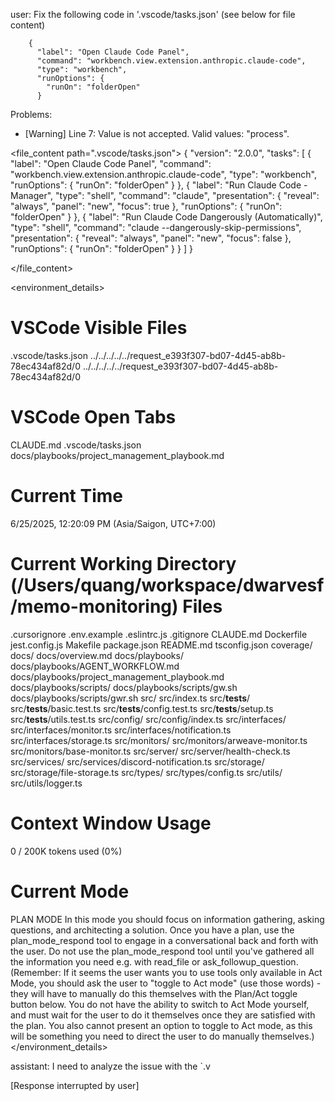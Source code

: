 user: <task>
Fix the following code in '.vscode/tasks.json' (see below for file content)

```
    {
      "label": "Open Claude Code Panel",
      "command": "workbench.view.extension.anthropic.claude-code",
      "type": "workbench",
      "runOptions": {
        "runOn": "folderOpen"
      }
```

Problems:

- [Warning] Line 7: Value is not accepted. Valid values: "process".
  </task>

<file_content path=".vscode/tasks.json">
{
"version": "2.0.0",
"tasks": [
{
"label": "Open Claude Code Panel",
"command": "workbench.view.extension.anthropic.claude-code",
"type": "workbench",
"runOptions": {
"runOn": "folderOpen"
}
},
{
"label": "Run Claude Code - Manager",
"type": "shell",
"command": "claude",
"presentation": {
"reveal": "always",
"panel": "new",
"focus": true
},
"runOptions": {
"runOn": "folderOpen"
}
},
{
"label": "Run Claude Code Dangerously (Automatically)",
"type": "shell",
"command": "claude --dangerously-skip-permissions",
"presentation": {
"reveal": "always",
"panel": "new",
"focus": false
},
"runOptions": {
"runOn": "folderOpen"
}
}
]
}

</file_content>

<environment_details>

# VSCode Visible Files

.vscode/tasks.json
../../../../../request_e393f307-bd07-4d45-ab8b-78ec434af82d/0
../../../../../request_e393f307-bd07-4d45-ab8b-78ec434af82d/0

# VSCode Open Tabs

CLAUDE.md
.vscode/tasks.json
docs/playbooks/project_management_playbook.md

# Current Time

6/25/2025, 12:20:09 PM (Asia/Saigon, UTC+7:00)

# Current Working Directory (/Users/quang/workspace/dwarvesf/memo-monitoring) Files

.cursorignore
.env.example
.eslintrc.js
.gitignore
CLAUDE.md
Dockerfile
jest.config.js
Makefile
package.json
README.md
tsconfig.json
coverage/
docs/
docs/overview.md
docs/playbooks/
docs/playbooks/AGENT_WORKFLOW.md
docs/playbooks/project_management_playbook.md
docs/playbooks/scripts/
docs/playbooks/scripts/gw.sh
docs/playbooks/scripts/gwr.sh
src/
src/index.ts
src/**tests**/
src/**tests**/basic.test.ts
src/**tests**/config.test.ts
src/**tests**/setup.ts
src/**tests**/utils.test.ts
src/config/
src/config/index.ts
src/interfaces/
src/interfaces/monitor.ts
src/interfaces/notification.ts
src/interfaces/storage.ts
src/monitors/
src/monitors/arweave-monitor.ts
src/monitors/base-monitor.ts
src/server/
src/server/health-check.ts
src/services/
src/services/discord-notification.ts
src/storage/
src/storage/file-storage.ts
src/types/
src/types/config.ts
src/utils/
src/utils/logger.ts

# Context Window Usage

0 / 200K tokens used (0%)

# Current Mode

PLAN MODE
In this mode you should focus on information gathering, asking questions, and architecting a solution. Once you have a plan, use the plan_mode_respond tool to engage in a conversational back and forth with the user. Do not use the plan_mode_respond tool until you've gathered all the information you need e.g. with read_file or ask_followup_question.
(Remember: If it seems the user wants you to use tools only available in Act Mode, you should ask the user to "toggle to Act mode" (use those words) - they will have to manually do this themselves with the Plan/Act toggle button below. You do not have the ability to switch to Act Mode yourself, and must wait for the user to do it themselves once they are satisfied with the plan. You also cannot present an option to toggle to Act mode, as this will be something you need to direct the user to do manually themselves.)
</environment_details>

assistant: <thinking>
I need to analyze the issue with the `.v

[Response interrupted by user]
